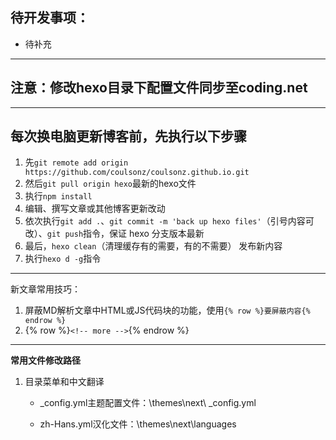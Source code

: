 ## 待开发事项：

- 待补充

---
## 注意：修改hexo目录下配置文件同步至coding.net

---

## 每次换电脑更新博客前，先执行以下步骤

1. 先`git remote add origin https://github.com/coulsonz/coulsonz.github.io.git`
2. 然后`git pull origin hexo`最新的hexo文件
3. 执行`npm install`
4. 编辑、撰写文章或其他博客更新改动
5. 依次执行`git add .`、`git commit -m 'back up hexo files'`（引号内容可改）、`git push`指令，保证 hexo 分支版本最新
6. 最后，`hexo clean`（清理缓存有的需要，有的不需要） 发布新内容
7. 执行`hexo d -g`指令

---

新文章常用技巧：

1. 屏蔽MD解析文章中HTML或JS代码块的功能，使用`{% row %}要屏蔽内容{% endrow %}`
2. {% row %}`<!-- more -->`{% endrow %}

---

**常用文件修改路径**

1. 目录菜单和中文翻译

   - _config.yml主题配置文件：\themes\next\ _config.yml

   - zh-Hans.yml汉化文件：\themes\next\languages
